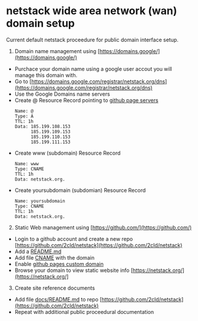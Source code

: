 # netstack wide area network (wan) domain setup

Current default netstack proceedure for public domain interface setup.

1. Domain name management using [https://domains.google/](https://domains.google/)
  - Purchace your domain name using a google user accout you will manage this domain with.
  - Go to [https://domains.google.com/registrar/netstack.org/dns](https://domains.google.com/registrar/netstack.org/dns)
  - Use the Google Domains name servers
  - Create @ Resource Record pointing to [github page servers](https://docs.github.com/en/github/working-with-github-pages/managing-a-custom-domain-for-your-github-pages-site)
    ```
    Name: @ 
    Type: A 
    TTL: 1h 
    Data: 185.199.108.153
          185.199.109.153
          185.199.110.153
          185.199.111.153
    ```
  - Create www (subdomain) Resource Record
    ```
    Name: www 
    Type: CNAME
    TTL: 1h 
    Data: netstack.org.
    ```
  - Create yoursubdomain (subdomian) Resource Record
    ```
    Name: yoursubdomain 
    Type: CNAME
    TTL: 1h 
    Data: netstack.org.
    ```
2. Static Web management using [https://github.com/](https://github.com/)
  - Login to a github account and create a new repo [https://github.com/2cld/netstack](https://github.com/2cld/netstack)
  - Add a [README.md](https://github.com/2cld/netstack/blob/master/README.md)
  - Add file [CNAME](https://github.com/2cld/netstack/blob/master/CNAME) with the domain
  - Enable [github pages custom domain](https://docs.github.com/en/github/working-with-github-pages/managing-a-custom-domain-for-your-github-pages-site)
  - Browse your domain to view static website info [https://netstack.org/](https://netstack.org/]
3. Create site reference documents
  - Add file [docs/README.md](https://github.com/2cld/netstack/blob/master/docs/README.md) to repo [https://github.com/2cld/netstack](https://github.com/2cld/netstack)
  - Repeat with additional public proceedural documentation
